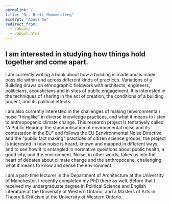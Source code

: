 ```yaml
---
permalink: /
title: "Dr. Brett Mommersteeg"
excerpt: "About me"
redirect_from: 
  - /about/
  - /about.html
---
```


## I am interested in studying how things hold together and come apart.

I am currently writing a book about how a building is made and is made possible within and across different kinds of practices. Variations of a Building draws on ethnographic fieldwork with architects, engineers, politicians, acousticians and in sites of public engagement. It is interested in the techniques of sharing in the act of creation, the conditions of a building project, and its political effects. 

I am also currently interested in the challenges of making (environmental) noise "thinglike" in diverse knowledge practices, and what it means to listen to anthropogenic climate change. This research project is tentatively called "A Public Hearing: the standardisation of environmental noise and its contestation in the EU" and follows the EU Eenvironmental Noise Directive and the "public fact making" practices of citizen science groups; the project is interested in how noise is heard, known and mapped in different ways, and to see how it is entangled in normative questions about public health, a good city, and the environment. Noise, in other words, takes us into the heart of debates about climate change and the anthropocene, challenging what it means to know and sense the environment.

I am a part-time lecturer in the Department of Architecture at the University of Manchester. I recently completed my PhD there as well. Before that I received my undergraduate degree in Political Science and English Literature at the University of Western Ontario, and a Masters of Arts in Theory & Criticism at the University of Western Ontario. 
